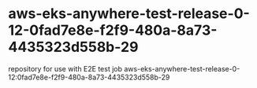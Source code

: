 # aws-eks-anywhere-test-release-0-12-0fad7e8e-f2f9-480a-8a73-4435323d558b-29
repository for use with E2E test job aws-eks-anywhere-test-release-0-12:0fad7e8e-f2f9-480a-8a73-4435323d558b-29
